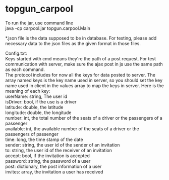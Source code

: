 # topgun_carpool    
To run the jar, use command line    
java -cp carpool.jar topgun.carpool.Main    

*.json file is the data supposed to be in database. For testing, please add necessary data to the json files as the given format in those files.   

Config.txt:  
Keys started with cmd means they're the path of a post request. For test communication with server, make sure the ajax post in js use the same path as each command.  
The protocol includes for now all the keys for data posted to server. The array named keys is the key name used in server, so you should set the key name used in client in the values array to map the keys in server. Here is the meaning of each key:  
userName: string, The user id  
isDriver: bool, if the use is a driver  
latitude: double, the latitude  
longitude: double, the longitude  
number: int, the total number of the seats of a driver or the passengers of a passenger  
available: int, the available number of the seats of a driver or the passengers of passenger  
time: long, the time stamp of the date  
sender: string, the user id of the sender of an invitation  
to: string, the user id of the receiver of an invitation  
accept: bool, if the invitation is accepted  
password: string, the password of a user  
post: dictionary, the post information of a user  
invites: array, the invitation a user has received   



